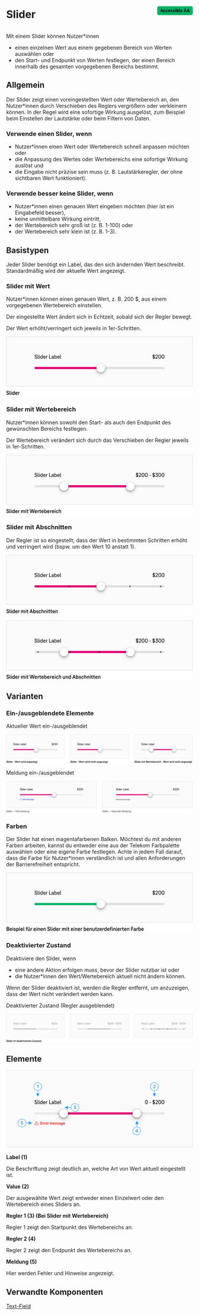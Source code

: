 <div style="display: inline-flex; align-items: center; justify-content: space-between; width: 100%;">
    <h1>Slider</h1>
    <img src="assets/aa.png" alt="Accessible AA" />
</div>

Mit einem Slider können Nutzer\*innen

- einen einzelnen Wert aus einem gegebenen Bereich von Werten auswählen oder
- den Start- und Endpunkt von Werten festlegen, der einen Bereich innerhalb des gesamten vorgegebenen Bereichs bestimmt.

## Allgemein

Der Slider zeigt einen voreingestellten Wert oder Wertebereich an, den Nutzer\*innen durch Verschieben des Reglers vergrößern oder verkleinern können. In der Regel wird eine sofortige Wirkung ausgelöst, zum Beispiel beim Einstellen der Lautstärke oder beim Filtern von Daten.

### Verwende einen Slider, wenn

- Nutzer\*innen einen Wert oder Wertebereich schnell anpassen möchten oder
- die Anpassung des Wertes oder Wertebereichs eine sofortige Wirkung auslöst und
- die Eingabe nicht präzise sein muss (z. B. Lautstärkeregler, der ohne sichtbaren Wert funktioniert).

### Verwende besser keine Slider, wenn

- Nutzer\*innen einen genauen Wert eingeben möchten (hier ist ein Eingabefeld besser),
- keine unmittelbare Wirkung eintritt,
- der Wertebereich sehr groß ist (z. B. 1-100) oder
- der Wertebereich sehr klein ist (z. B. 1-3).

## Basistypen

Jeder Slider benötigt ein Label, das den sich ändernden Wert beschreibt. Standardmäßig wird der aktuelle Wert angezeigt.

### Slider mit Wert

Nutzer\*innen können einen genauen Wert, z. B. 200 $, aus einem vorgegebenen Wertebereich einstellen.

Der eingestellte Wert ändert sich in Echtzeit, sobald sich der Regler bewegt.

Der Wert erhöht/verringert sich jeweils in 1er-Schritten.

![slider_types-value-DE.png](assets/3_components/slider/slider_types-value-DE.png)

### Slider mit Wertebereich

Nutzer\*innen können sowohl den Start- als auch den Endpunkt des gewünschten Bereichs festlegen.

Der Wertebereich verändert sich durch das Verschieben der Regler jeweils in 1er-Schritten.

![slider_types-range-DE.png](assets/3_components/slider/slider_types-range-DE.png)

### Slider mit Abschnitten

Der Regler ist so eingestellt, dass der Wert in bestimmten Schritten erhöht und verringert wird (bspw. um den Wert 10 anstatt 1).

![slider_types-stepped-DE.png](assets/3_components/slider/slider_types-stepped-DE.png)

![slider_types-stepped-range-DE.png](assets/3_components/slider/slider_types-stepped-range-DE.png)

## Varianten

### Ein-/ausgeblendete Elemente

Aktueller Wert ein-/ausgeblendet

![slider_variants-DE.png](assets/3_components/slider/slider_variants-DE.png)

Meldung ein-/ausgeblendet

![slider_variants-message-DE.png](assets/3_components/slider/slider_variants-message-DE.png)

### Farben

Der Slider hat einen magentafarbenen Balken. Möchtest du mit anderen Farben arbeiten, kannst du entweder eine aus der Telekom Farbpalette auswählen oder eine eigene Farbe festlegen. Achte in jedem Fall darauf, dass die Farbe für Nutzer\*innen verständlich ist und allen Anforderungen der Barrierefreiheit entspricht.

![slider_color-DE.png](assets/3_components/slider/slider_color-DE.png)

### Deaktivierter Zustand

Deaktiviere den Slider, wenn

- eine andere Aktion erfolgen muss, bevor der Slider nutzbar ist oder
- die Nutzer\*innen den Wert/Wertebereich aktuell nicht ändern können.

Wenn der Slider deaktiviert ist, werden die Regler entfernt, um anzuzeigen, dass der Wert nicht verändert werden kann.

Deaktivierter Zustand (Regler ausgeblendet)

![slider_disabled-DE.png](assets/3_components/slider/slider_disabled-DE.png)

## Elemente

![slider-elements-DE.png](assets/3_components/slider/slider-elements-DE.png)

**Label (1)**

Die Beschriftung zeigt deutlich an, welche Art von Wert aktuell eingestellt ist.

**Value (2)**

Der ausgewählte Wert zeigt entweder einen Einzelwert oder den Wertebereich eines Sliders an.

**Regler 1 (3) (Bei Slider mit Wertebereich)**

Regler 1 zeigt den Startpunkt des Wertebereichs an.

**Regler 2 (4)**

Regler 2 zeigt den Endpunkt des Wertebereichs an.

**Meldung (5)**

Hier werden Fehler und Hinweise angezeigt.

## Verwandte Komponenten

<a href="?path=/usage/components-text-field--standard">Text-Field</a>
